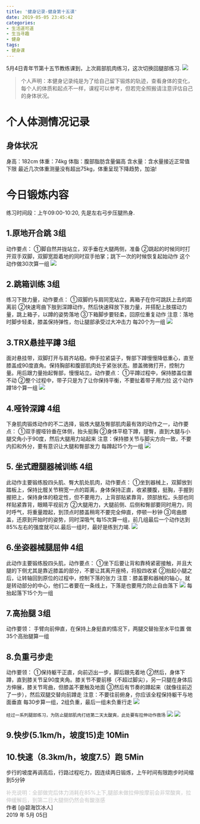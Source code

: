 ```yaml
---
title: '健身记录-健身第十五课'
date: 2019-05-05 23:45:42
categories:
- 生活道可道
- 生当寻趣
- 健身
tags:
- 健身课
---
```



5月4日青年节第十五节教练课到，上次肩部肌肉练习，这次切换回腿部练习.
![](https://raw.githubusercontent.com/liruixue/muqiaosite/master/images/life-gym/class15-home.jpg)
<!-- more -->
>个人声明：本健身记录纯是为了给自己留下锻炼的轨迹，查看身体的变化，每个人的体质和起点不一样，课程可以参考，但若完全照搬请注意评估自己的身体状况。


#  个人体测情况记录
##  身体状况
身高：182cm
体重：74kg
体脂：腹部脂肪含量偏高
含水量：含水量接近正常值下限
最近几次体重测量没有超出75kg，体重呈现下降趋势，加油!
#  今日锻炼内容
练习时间段：上午09:00-10:20, 先是左右弓步压腿热身.
##  1.原地开合跳   3组
动作要点：
①脚自然并拢站立，双手垂在大腿两侧，准备
②跳起的时候同时打开双手双脚，双脚宽距着地的同时双手拍掌；跳下一次的时候恢复起始动作
这个动作做30次算一组
![](https://raw.githubusercontent.com/liruixue/muqiaosite/master/images/life-gym/class1-jump-papa.gif)
##  2.跳箱训练  3组
练习下肢力量，动作要点：
①双脚约与肩同宽站立，离箱子在你可跳跃上去的距离前
②快速弯曲下肢到深蹲动作，然后快速释放下肢力量，并搭配上肢摆动力量，跳上箱子，以蹲的姿势落地
③下箱脚步要轻柔，回原位重复动作
注意：落地时脚步轻柔，膝盖保持弹性，勿让腿部承受过大冲击力
每20个为一组
![](https://raw.githubusercontent.com/liruixue/muqiaosite/master/images/life-gym/class4-jump-box.gif)
##  3.TRX悬挂平蹲   3组
面对悬挂带，双脚打开与肩齐站稳。伸手拉紧袋子，臀部下蹲慢慢降低重心，直至膝盖成90度直角。保持胸部和腹部肌肉处于紧张状态。膝盖微微打开，控制力量。用后跟力量抬起臀部，慢慢站立。动作要点：
①平蹲过程中，保持膝盖位置不动
②整个过程中，带子只是为了让你保持平衡，不要扯着带子用力拉
这个动作蹲18个算一组
![](https://raw.githubusercontent.com/liruixue/muqiaosite/master/images/life-gym/class2-trx.jpg)
##  4.哑铃深蹲  4组
下身肌肉锻炼动作的不二选择，锻炼大腿及臀部肌肉最有效的动作之一，动作要点：
①双手握哑铃垂在体侧，抬头挺胸
②身体平稳下蹲，提臀，直到大腿与小腿交角小于90度，然后大腿用力站起来
注意：保持膝关节与脚尖方向一致，不要内扣和外分，要有意识让大腿和臀部发力
每蹲起15个为一组
![](https://raw.githubusercontent.com/liruixue/muqiaosite/master/images/life-gym/class6-yaling-shendun.gif)

##  5. 坐式蹬腿器械训练  4组
此动作主要锻练股四头肌、臀大肌处肌肉，动作要点：
①坐到器械上，双脚放到踏板上，保持比髋关节稍宽一点的距离，身体保持正直，收紧腰腹，挺胸，手握到握把上，保持身体的稳定性，但不要用力，上背部贴紧靠背，颈部放松，头部也同样贴紧靠背，眼睛平视前方
②大腿用力，大腿前侧、后侧和臀部要同时用力，同时呼气，将重量蹬起，到顶点时膝盖稍弯不要完全伸直，停顿一秒钟
③弯曲膝盖，还原到开始时的姿势，同时深吸气
每15次算一组，前几组最后一个动作达到85%左右的强度就可以.最后一组时，最好是练到力竭.
![](https://raw.githubusercontent.com/liruixue/muqiaosite/master/images/life-gym/class6-press-leg.jpg)


##  6.坐姿器械腿屈伸  4组
此动作主要锻练股四头肌，动作要点：
①坐下后要让背和靠椅紧密接触，并且大腿的下侧尤其是靠近膝盖的部分，不要让其离开座椅，将股四收紧
②抬起小腿之后，让转轴回到原位的过程中，控制下落的张力
注意：膝盖要和器械的轴心，就是转动部分的中心，他们二者要在一条线上，下落是也要用力防止自由落下
![](https://raw.githubusercontent.com/liruixue/muqiaosite/master/images/life-gym/class15-leg-extension.gif)
每抬起落下15个为一组

##  7.高抬腿   3组
动作要领：
手臂向前伸直，在保持上身挺直的情况下，两腿交替抬至水平位置
做35个高抬腿算一组
##  8.负重弓步走
动作要领：
①保持躯干正直，向前迈出一步，脚后跟先着地
②然后，身体下蹲，直到膝关节呈90度夹角。膝关节不要前移（不超过脚尖），另一只腿在身体后方伸展，膝关节弯曲，但膝盖不要触及地面
③然后有节奏的蹲起来（就像往前迈了一步），然后双腿交替向前蹲走
注意：不要往前俯身，你应该全程保持躯干与地面垂直
每30步算一组，2组负重，最后一组未负重行走
![](https://raw.githubusercontent.com/liruixue/muqiaosite/master/images/life-gym/class15-gongbu-walk.gif)



`经过一系列腿部练习，为防止腿部肌肉打结第二天太酸爽，此处要有拉伸动作救场`
![](https://raw.githubusercontent.com/liruixue/muqiaosite/master/images/life-gym/class9-lashen1.gif)
![](https://raw.githubusercontent.com/liruixue/muqiaosite/master/images/life-gym/class9-lashen2.gif)
##  9.快步(5.1km/h，坡度15)走      10Min
##  10.快速（8.3km/h，坡度7.5）跑      5Min
步行的坡度再调高后，行路过程吃力，因连续两日锻炼，上午时间有限跑步时间缩到5分钟


<font color=#c3c3c3>补充说明：全部做完后体力消耗在85%上下,腿部未做拉伸按摩前会非常酸爽，拉伸缓解后，到第二日大腿侧仍然会有酸涨感</font>
</br>
作者 [@碧海饮冰人]    
2019 年 5月 05日    



